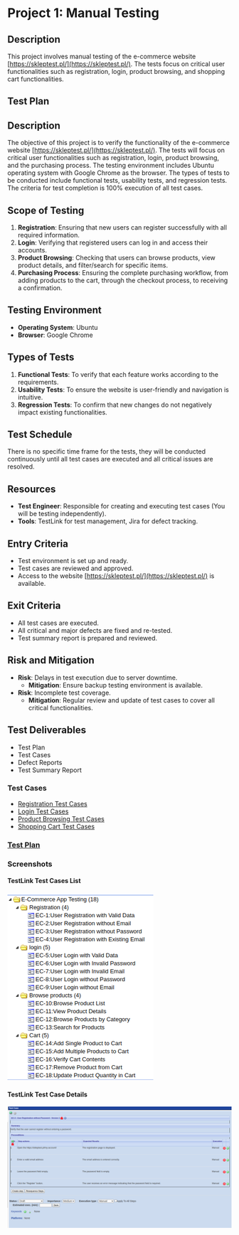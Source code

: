 # Project 1: Manual Testing

## Description
This project involves manual testing of the e-commerce website [https://skleptest.pl/](https://skleptest.pl/). The tests focus on critical user functionalities such as registration, login, product browsing, and shopping cart functionalities.

## Test Plan

## Description
The objective of this project is to verify the functionality of the e-commerce website [https://skleptest.pl/](https://skleptest.pl/). The tests will focus on critical user functionalities such as registration, login, product browsing, and the purchasing process. The testing environment includes Ubuntu operating system with Google Chrome as the browser. The types of tests to be conducted include functional tests, usability tests, and regression tests. The criteria for test completion is 100% execution of all test cases.

## Scope of Testing

1. **Registration**: Ensuring that new users can register successfully with all required information.
2. **Login**: Verifying that registered users can log in and access their accounts.
3. **Product Browsing**: Checking that users can browse products, view product details, and filter/search for specific items.
4. **Purchasing Process**: Ensuring the complete purchasing workflow, from adding products to the cart, through the checkout process, to receiving a confirmation.

## Testing Environment

- **Operating System**: Ubuntu
- **Browser**: Google Chrome

## Types of Tests

1. **Functional Tests**: To verify that each feature works according to the requirements.
2. **Usability Tests**: To ensure the website is user-friendly and navigation is intuitive.
3. **Regression Tests**: To confirm that new changes do not negatively impact existing functionalities.

## Test Schedule

There is no specific time frame for the tests, they will be conducted continuously until all test cases are executed and all critical issues are resolved.

## Resources

- **Test Engineer**: Responsible for creating and executing test cases (You will be testing independently).
- **Tools**: TestLink for test management, Jira for defect tracking.

## Entry Criteria

- Test environment is set up and ready.
- Test cases are reviewed and approved.
- Access to the website [https://skleptest.pl/](https://skleptest.pl/) is available.

## Exit Criteria

- All test cases are executed.
- All critical and major defects are fixed and re-tested.
- Test summary report is prepared and reviewed.

## Risk and Mitigation

- **Risk**: Delays in test execution due to server downtime.
  - **Mitigation**: Ensure backup testing environment is available.
- **Risk**: Incomplete test coverage.
  - **Mitigation**: Regular review and update of test cases to cover all critical functionalities.

## Test Deliverables

- Test Plan
- Test Cases
- Defect Reports
- Test Summary Report

### Test Cases
- [Registration Test Cases](TestCases_Registration.md)
- [Login Test Cases](TestCases_Login.md)
- [Product Browsing Test Cases](TestCases_ProductBrowsing.md)
- [Shopping Cart Test Cases](TestCases_Cart.md)

### [Test Plan](TestPlan.md)

### Screenshots

#### TestLink Test Cases List
![TestLink Test Cases List](screenshots/testlink_test_cases_list.png)

#### TestLink Test Case Details
![TestLink Test Case Details](screenshots/testlink_test_case_details.png)
